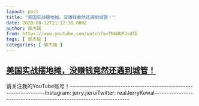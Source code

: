 ```yaml
---
layout: post
title: "美国实战摆地摊，没赚钱竟然还遇到城管！"
date: 2020-08-12T21:12:30.000Z
author: 郭杰瑞
from: https://www.youtube.com/watch?v=TNkNUPJsdIE
tags: [ 郭杰瑞 ]
categories: [ 郭杰瑞 ]
---
```

<!--1597266750000-->
[美国实战摆地摊，没赚钱竟然还遇到城管！](https://www.youtube.com/watch?v=TNkNUPJsdIE)
------

<div>
请关注我的YouTube账号！-------------------------------------------------------------------Instagram:  jerry.jieruiTwitter:  realJerryKowal-------------------------------------------------------------------
</div>
